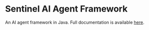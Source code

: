 # Sentinel AI Agent Framework

An AI agent framework in Java. Full documentation is available [here](https://phonepe.github.io/sentinel-ai).



